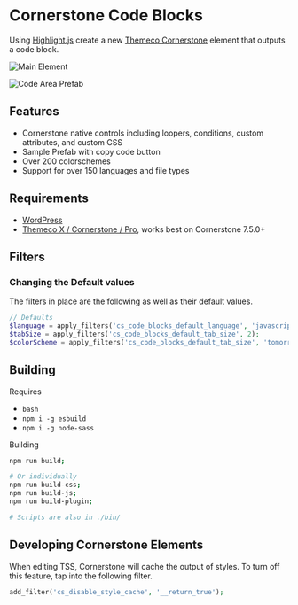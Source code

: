 # Cornerstone Code Blocks

Using [Highlight.js](https://github.com/highlightjs/highlight.js) create a new [Themeco Cornerstone](https://theme.co/pro) element that outputs a code block.

![Main Element](https://raw.githubusercontent.com/chuckfairy/cornerstone-code-blocks/master/screenshots/main_element.png)

![Code Area Prefab](https://raw.githubusercontent.com/chuckfairy/cornerstone-code-blocks/master/screenshots/code_area_prefab.png)


## Features

- Cornerstone native controls including loopers, conditions, custom attributes, and custom CSS
- Sample Prefab with copy code button
- Over 200 colorschemes
- Support for over 150 languages and file types


## Requirements

- [WordPress](https://wordpress.com)
- [Themeco X / Cornerstone / Pro](https://theme.co), works best on Cornerstone 7.5.0+


## Filters

### Changing the Default values

The filters in place are the following as well as their default values.

```php
// Defaults
$language = apply_filters('cs_code_blocks_default_language', 'javascript');
$tabSize = apply_filters('cs_code_blocks_default_tab_size', 2);
$colorScheme = apply_filters('cs_code_blocks_default_tab_size', 'tomorrow-night-bright');
```

## Building

Requires

- `bash`
- `npm i -g esbuild`
- `npm i -g node-sass`

Building

```sh
npm run build;

# Or individually
npm run build-css;
npm run build-js;
npm run build-plugin;

# Scripts are also in ./bin/
```

## Developing Cornerstone Elements

When editing TSS, Cornerstone will cache the output of styles. To turn off this feature, tap into the following filter.

```php
add_filter('cs_disable_style_cache', '__return_true');
```
